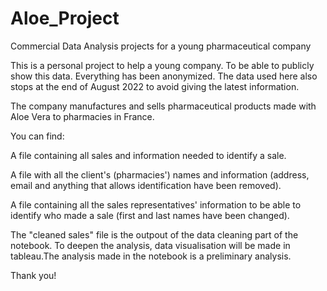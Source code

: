 # Aloe_Project

Commercial Data Analysis projects for a young pharmaceutical company

This is a personal project to help a young company. To be able to publicly show this data. Everything has been anonymized.
The data used here also stops at the end of August 2022 to avoid giving the latest information.

The company manufactures and sells pharmaceutical products made with Aloe Vera to pharmacies in France.

You can find:

  A file containing all sales and information needed to identify a sale.

  A file with all the client's (pharmacies') names and information (address, email and anything that allows identification have been removed).

  A file containing all the sales representatives' information to be able to identify who made a sale (first and last names have been changed).


The "cleaned sales" file is the outpout of the data cleaning part of the notebook. To deepen the analysis, data visualisation will be made in tableau.The analysis made in the notebook is a preliminary analysis. 

Thank you!

